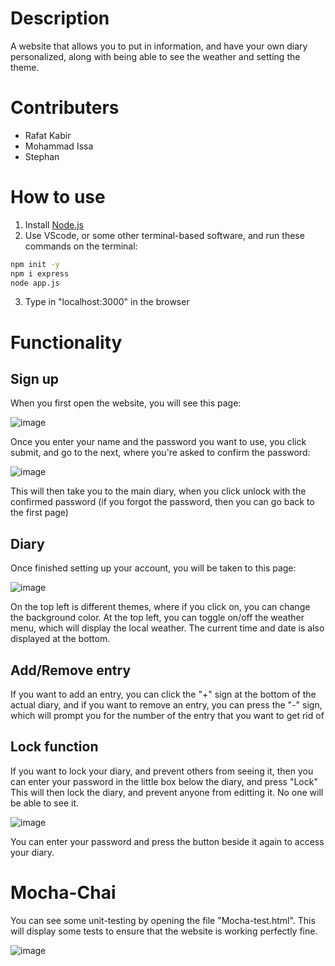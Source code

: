 # Description
A website that allows you to put in information, and have your own diary personalized, along with being able to see the weather and setting the theme.

# Contributers
- Rafat Kabir
- Mohammad Issa
- Stephan

# How to use
1. Install [Node.js](https://nodejs.org/en/)
2. Use VScode, or some other terminal-based software, and run these commands on the terminal:
```bash
npm init -y
npm i express
node app.js
```
3. Type in "localhost:3000" in the browser

# Functionality
## Sign up
When you first open the website, you will see this page:

![image](https://user-images.githubusercontent.com/77501024/211998633-ae12faaf-b81b-465b-81c4-a7b871c5c3d9.png)

Once you enter your name and the password you want to use, you click submit, and go to the next, where you're asked to confirm the password:

![image](https://user-images.githubusercontent.com/77501024/211998791-d022c6dd-9b20-418c-a712-434c5c233995.png)

This will then take you to the main diary, when you click unlock with the confirmed password (if you forgot the password, then you can go back to the first page)

## Diary
Once finished setting up your account, you will be taken to this page:

![image](https://user-images.githubusercontent.com/77501024/211999062-feda8e23-5c35-4dd6-a8f1-8b12528914ab.png)

On the top left is different themes, where if you click on, you can change the background color. At the top left, you can toggle on/off the weather menu, which will display the local weather. The current time and date is also displayed at the bottom.

## Add/Remove entry
If you want to add an entry, you can click the "+" sign at the bottom of the actual diary, and if you want to remove an entry, you can press the "-" sign, which will prompt you for the number of the entry that you want to get rid of

## Lock function
If you want to lock your diary, and prevent others from seeing it, then you can enter your password in the little box below the diary, and press "Lock"
This will then lock the diary, and prevent anyone from editting it. No one will be able to see it.

![image](https://user-images.githubusercontent.com/77501024/211999755-10688820-7982-445c-8a7b-8d100743c285.png)

You can enter your password and press the button beside it again to access your diary.

# Mocha-Chai
You can see some unit-testing by opening the file "Mocha-test.html". This will display some tests to ensure that the website is working perfectly fine.

![image](https://user-images.githubusercontent.com/77501024/212001068-e69728e3-c2af-4c54-a510-f54c2dd29717.png)

